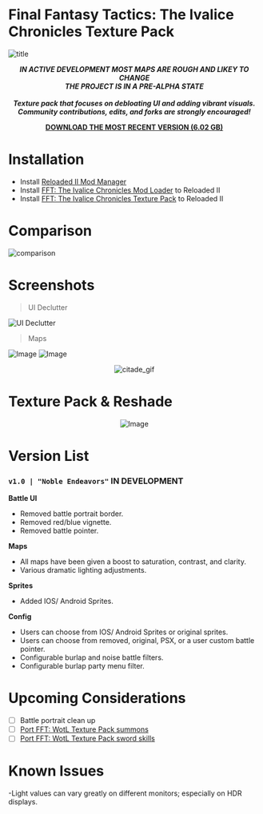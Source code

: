 # Final Fantasy Tactics: The Ivalice Chronicles Texture Pack
![title](https://github.com/user-attachments/assets/8932aaf6-8cc4-413d-96b3-43281acd3527)

<div align="center">

__*<p> IN ACTIVE DEVELOPMENT MOST MAPS ARE ROUGH AND LIKEY TO CHANGE<br>
THE PROJECT IS IN A PRE-ALPHA STATE <br>
<br>Texture pack that focuses on debloating UI and adding vibrant visuals. 
<br>Community contributions, edits, and forks are strongly encouraged!</p>*__

</div>

<div align="center">
  
__[DOWNLOAD THE MOST RECENT VERSION (6.02 GB)](https://github.com/Zodi-ark/Final-Fantasy-Tactics-The-Ivalice-Chronicles-Texture-Pack/releases)__

</div>

# Installation
- Install [Reloaded II Mod Manager](https://github.com/Reloaded-Project/Reloaded-II/releases)
- Install [FFT: The Ivalice Chronicles Mod Loader](https://www.nexusmods.com/finalfantasytacticstheivalicechronicles/mods/4?tab=files) to Reloaded II
- Install [FFT: The Ivalice Chronicles Texture Pack](https://github.com/Zodi-ark/Final-Fantasy-Tactics-The-Ivalice-Chronicles-Texture-Pack/releases) to Reloaded II

<!-- *video guide goes here as webm on 1.0 release include optional reshade esp. qUINT install at end*  -->

Comparison
======  
![comparison](https://github.com/user-attachments/assets/f43888c2-b2b2-41e2-86e5-b54b3bfaab5a)
 
Screenshots
======  

> UI Declutter

![UI Declutter](https://github.com/user-attachments/assets/ef4770bb-d619-42d0-b927-577e1a840412)

> Maps

![Image](https://github.com/user-attachments/assets/dfe2fe70-986a-44c7-9b54-d42e7c29534e)
![Image](https://github.com/user-attachments/assets/06a16d6d-bc3b-4e76-bc70-d1a1b11fa390)
<div align="center">
  
![citade_gif](https://github.com/user-attachments/assets/d7c1b3c0-a32d-4761-a89d-53907771e01e)

</div>

Texture Pack & Reshade
======  

<div align="center">

![Image](https://github.com/user-attachments/assets/ab43727c-74ca-44ec-bdf7-b73f7eb235ce)

</div>

# Version List

### `v1.0 | "Noble Endeavors"` IN DEVELOPMENT
 **Battle UI**
- Removed battle portrait border.
- Removed red/blue vignette.
- Removed battle pointer.

 **Maps**
- All maps have been given a boost to saturation, contrast, and clarity.
- Various dramatic lighting adjustments.

 **Sprites**
 - Added IOS/ Android Sprites.
  
 **Config**
- Users can choose from IOS/ Android Sprites or original sprites.
- Users can choose from removed, original, PSX, or a user custom battle pointer.
- Configurable burlap and noise battle filters.
- Configurable burlap party menu filter.

# Upcoming Considerations
- [ ] Battle portrait clean up
- [ ] [Port FFT: WotL Texture Pack summons](https://github.com/Zodi-ark/in-memory-of-imgur-sucks/assets/113886368/82e063f2-1b40-4393-ac21-ffe5728550b6)
- [ ] [Port FFT: WotL Texture Pack sword skills](https://github.com/Zodi-ark/in-memory-of-imgur-sucks/assets/113886368/a6064896-fe95-4351-88bc-7054d6aadd4b)

# Known Issues
-Light values can vary greatly on different monitors; especially on HDR displays.
